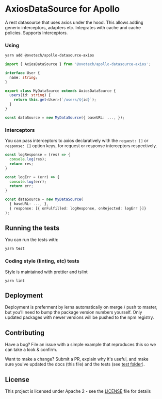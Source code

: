 # AxiosDataSource for Apollo

A rest datasource that uses axios under the hood. This allows adding generic interceptors, adapters etc.
Integrates with cache and cache policies. Supports Interceptors.

### Using

```bash
yarn add @ovotech/apollo-datasource-axios
```

```typescript
import { AxiosDataSource } from '@ovotech/apollo-datasource-axios';

interface User {
  name: string;
}

export class MyDataSource extends AxiosDataSource {
  users(id: string) {
    return this.get<User>(`/users/${id}`);
  }
}

const dataSource = new MyDataSource({ baseURL: ..., });
```

### Interceptors

You can pass interceptors to axios declaratively with the `request: []` or `response: []` option keys, for request or response interceptors respectively.

```typescript
const logResponse = (res) => {
  console.log(res);
  return res;
}

const logErr = (err) => {
  console.log(err);
  return err;
}

const dataSource = new MyDataSource(
  { baseURL: ..., },
  { response: [{ onFulfilled: logResponse, onRejected: logErr }]}
);
```

## Running the tests

You can run the tests with:

```bash
yarn test
```

### Coding style (linting, etc) tests

Style is maintained with prettier and tslint

```
yarn lint
```

## Deployment

Deployment is preferment by lerna automatically on merge / push to master, but you'll need to bump the package version numbers yourself. Only updated packages with newer versions will be pushed to the npm registry.

## Contributing

Have a bug? File an issue with a simple example that reproduces this so we can take a look & confirm.

Want to make a change? Submit a PR, explain why it's useful, and make sure you've updated the docs (this file) and the tests (see [test folder](test)).

## License

This project is licensed under Apache 2 - see the [LICENSE](LICENSE) file for details
